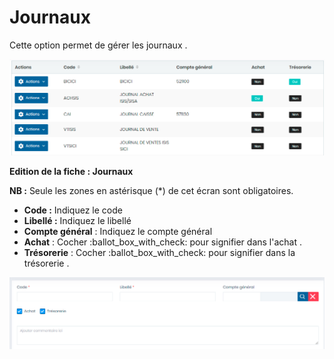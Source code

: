 # Journaux

Cette option permet de gérer les journaux .

![](../../../.gitbook/assets/journaux1.PNG)

**Edition de la fiche : Journaux**

**NB :** Seule les zones en astérisque (\*) de cet écran sont obligatoires.

* **Code :** Indiquez le code
* **Libellé :** Indiquez le libellé
* **Compte général** : Indiquez le compte général
* **Achat** : Cocher :ballot\_box\_with\_check: pour signifier dans l'achat .
* **Trésorerie** : Cocher :ballot\_box\_with\_check: pour signifier dans la trésorerie .

![](../../../.gitbook/assets/journaux2.PNG)
